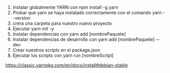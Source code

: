 1. Instalar globalmente YARN con npm install -g yarn
2. Probar que yarn se haya instalado correctamente con el comando yarn --version
3. crera una carpeta para nuestro nuevo proyecto
4. Ejecutar yarn init -y
5. Instalar dependencias con yarn add [nombrePaquete]
6. Instalar dependencias de desarrollo con yarn add [nombrePaquete] --dev
7. Crear nuestros scripts en el package.json
8. Ejecutar los scripts con yarn run [nombreScript]



https://classic.yarnpkg.com/en/docs/install#debian-stable
